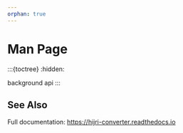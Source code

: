 ```yaml
---
orphan: true
---
```


# Man Page

:::{toctree}
:hidden:

background
api
:::

## See Also

Full documentation: <https://hijri-converter.readthedocs.io>
